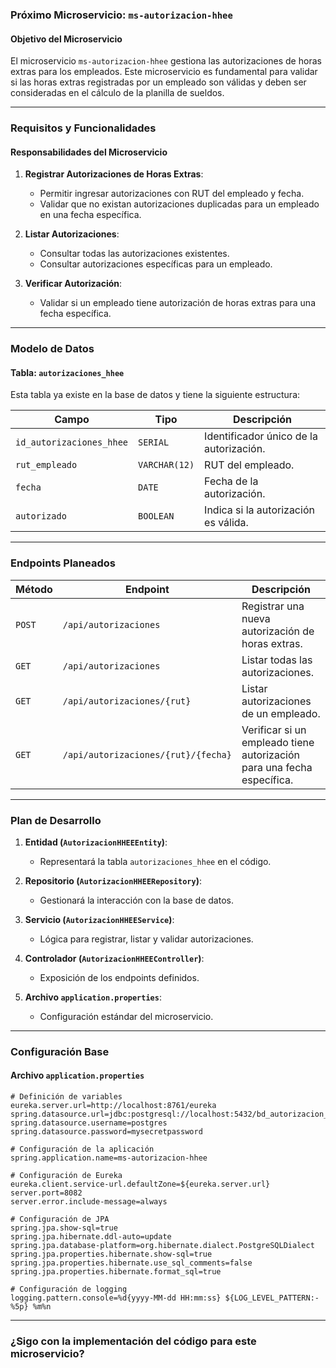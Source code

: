 ### **Próximo Microservicio: `ms-autorizacion-hhee`**

#### **Objetivo del Microservicio**
El microservicio `ms-autorizacion-hhee` gestiona las autorizaciones de horas extras para los empleados. Este microservicio es fundamental para validar si las horas extras registradas por un empleado son válidas y deben ser consideradas en el cálculo de la planilla de sueldos.

---

### **Requisitos y Funcionalidades**

#### **Responsabilidades del Microservicio**
1. **Registrar Autorizaciones de Horas Extras**:
    - Permitir ingresar autorizaciones con RUT del empleado y fecha.
    - Validar que no existan autorizaciones duplicadas para un empleado en una fecha específica.

2. **Listar Autorizaciones**:
    - Consultar todas las autorizaciones existentes.
    - Consultar autorizaciones específicas para un empleado.

3. **Verificar Autorización**:
    - Validar si un empleado tiene autorización de horas extras para una fecha específica.

---

### **Modelo de Datos**

#### **Tabla: `autorizaciones_hhee`**
Esta tabla ya existe en la base de datos y tiene la siguiente estructura:

| **Campo**                | **Tipo**        | **Descripción**                          |
|--------------------------|-----------------|------------------------------------------|
| `id_autorizaciones_hhee` | `SERIAL`        | Identificador único de la autorización.  |
| `rut_empleado`           | `VARCHAR(12)`   | RUT del empleado.                        |
| `fecha`                  | `DATE`          | Fecha de la autorización.                |
| `autorizado`             | `BOOLEAN`       | Indica si la autorización es válida.     |

---

### **Endpoints Planeados**

| **Método** | **Endpoint**                   | **Descripción**                                   |
|------------|--------------------------------|-------------------------------------------------|
| `POST`     | `/api/autorizaciones`         | Registrar una nueva autorización de horas extras. |
| `GET`      | `/api/autorizaciones`         | Listar todas las autorizaciones.                |
| `GET`      | `/api/autorizaciones/{rut}`   | Listar autorizaciones de un empleado.           |
| `GET`      | `/api/autorizaciones/{rut}/{fecha}` | Verificar si un empleado tiene autorización para una fecha específica. |

---

### **Plan de Desarrollo**

1. **Entidad (`AutorizacionHHEEEntity`)**:
    - Representará la tabla `autorizaciones_hhee` en el código.

2. **Repositorio (`AutorizacionHHEERepository`)**:
    - Gestionará la interacción con la base de datos.

3. **Servicio (`AutorizacionHHEEService`)**:
    - Lógica para registrar, listar y validar autorizaciones.

4. **Controlador (`AutorizacionHHEEController`)**:
    - Exposición de los endpoints definidos.

5. **Archivo `application.properties`**:
    - Configuración estándar del microservicio.

---

### **Configuración Base**

#### **Archivo `application.properties`**
```properties
# Definición de variables
eureka.server.url=http://localhost:8761/eureka
spring.datasource.url=jdbc:postgresql://localhost:5432/bd_autorizacion_hhee
spring.datasource.username=postgres
spring.datasource.password=mysecretpassword

# Configuración de la aplicación
spring.application.name=ms-autorizacion-hhee

# Configuración de Eureka
eureka.client.service-url.defaultZone=${eureka.server.url}
server.port=8082
server.error.include-message=always

# Configuración de JPA
spring.jpa.show-sql=true
spring.jpa.hibernate.ddl-auto=update
spring.jpa.database-platform=org.hibernate.dialect.PostgreSQLDialect
spring.jpa.properties.hibernate.show-sql=true
spring.jpa.properties.hibernate.use_sql_comments=false
spring.jpa.properties.hibernate.format_sql=true

# Configuración de logging
logging.pattern.console=%d{yyyy-MM-dd HH:mm:ss} ${LOG_LEVEL_PATTERN:-%5p} %m%n
```

---

### **¿Sigo con la implementación del código para este microservicio?**